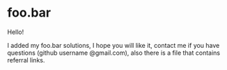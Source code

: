 # foo.bar

Hello!

I added my foo.bar solutions, I hope you will like it, contact me if you have questions (github username @gmail.com), also there is a file that contains referral links.

